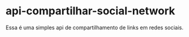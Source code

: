 # api-compartilhar-social-network
Essa é uma simples api de compartilhamento de links em redes sociais.
